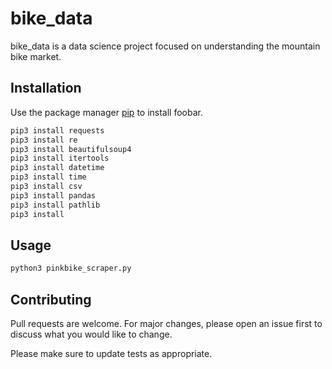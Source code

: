 # bike_data

bike_data is a data science project focused on understanding the mountain bike market.

## Installation

Use the package manager [pip](https://pip.pypa.io/en/stable/) to install foobar.

```bash
pip3 install requests
pip3 install re
pip3 install beautifulsoup4
pip3 install itertools
pip3 install datetime
pip3 install time
pip3 install csv
pip3 install pandas
pip3 install pathlib
pip3 install

```


## Usage

```bash
python3 pinkbike_scraper.py
```

## Contributing

Pull requests are welcome. For major changes, please open an issue first
to discuss what you would like to change.

Please make sure to update tests as appropriate.
